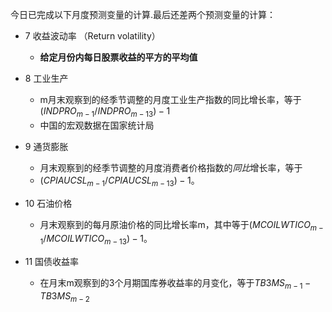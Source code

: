 今日已完成以下月度预测变量的计算.最后还差两个预测变量的计算：
- 7 收益波动率 （Return volatility）
	 - **给定月份内每日股票收益的平方的平均值**

- 8 工业生产 
	- m月末观察到的经季节调整的月度工业生产指数的同比增长率，等于$(INDPRO_{m−1}/INDPRO_{m−13})−1$
	- 中国的宏观数据在国家统计局

- 9 通货膨胀
	- 月末观察到的经季节调整的月度消费者价格指数的*同比*增长率，等于  
	- $(CPIAUCSL_{m−1}/CPIAUCSL_{m−13})−1$。

- 10 石油价格
	- 月末观察到的每月原油价格的同比增长率m，其中等于$(MCOILWTICO_{m−1}/MCOILWTICO_{m−13})−1$。

- 11 国债收益率
	- 在月末m观察到的3个月期国库券收益率的月变化，等于$TB3MS_{m-1}-TB3MS_{m-2}$